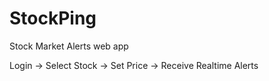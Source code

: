 # StockPing
Stock Market Alerts web app

Login -> Select Stock -> Set Price -> Receive Realtime Alerts

